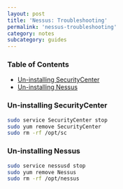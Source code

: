 ```yaml
---
layout: post
title: 'Nessus: Troubleshooting'
permalink: 'nessus-troubleshooting'
category: notes
subcategory: guides
---
```


### Table of Contents
* [Un-installing SecurityCenter](#uninstalling-securitycenter)
* [Un-installing Nessus](#uninstalling-nessus)

### Un-installing SecurityCenter 
```bash
sudo service SecurityCenter stop
sudo yum remove SecurityCenter
sudo rm -rf /opt/sc
```

### Un-installing Nessus 
```bash
sudo service nessusd stop
sudo yum remove Nessus
sudo rm -rf /opt/nessus
```
